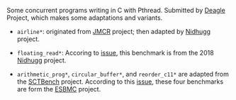 <!--
This file is part of the SV-Benchmarks collection of verification tasks:
https://github.com/sosy-lab/sv-benchmarks

SPDX-FileCopyrightText: 2011-2020 The SV-Benchmarks community

SPDX-License-Identifier: Apache-2.0
-->

Some concurrent programs writing in C with Pthread. Submitted by [Deagle](https://github.com/Misasasa/Deagle) Project, which makes some adaptations and variants.

* `airline*`: originated from [JMCR](https://github.com/parasol-aser/JMCR/tree/master/mcr-test/src/main/java/edu/tamu/aser/tests/airline) project; then adapted by [Nidhugg](https://github.com/nidhugg/nidhugg) project.

* `floating_read*`: Accoring to [issue](https://github.com/nidhugg/nidhugg/issues/117), this benchmark is from the 2018 [Nidhugg](https://github.com/nidhugg/nidhugg) project. 

* `arithmetic_prog*`, `circular_buffer*`, and `reorder_c11*` are adapted from the [SCTBench](https://github.com/mc-imperial/sctbench) project. According to this [issue](https://github.com/mc-imperial/sctbench/issues/3), these four benchmarks are form the [ESBMC](https://ssvlab.github.io/esbmc/) project.